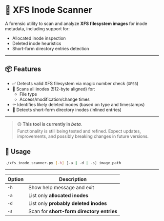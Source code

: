# 🧠 XFS Inode Scanner

A forensic utility to scan and analyze **XFS filesystem images** for inode metadata, including support for:

- Allocated inode inspection  
- Deleted inode heuristics  
- Short-form directory entries detection

---

## 📦 Features

- ✅ Detects valid XFS filesystem via magic number check (`XFSB`)
- 📁 Scans all inodes (512-byte aligned) for:
  - File type
  - Access/modification/change times
- ⚰️ Identifies likely deleted inodes (based on type and timestamps)
- 📂 Detects short-form directory inodes (inlined entries)
---


> 🟡 **This tool is currently in _beta_**.  
> Functionality is still being tested and refined. Expect updates, improvements, and possibly breaking changes in future versions.  









## 📖 Usage

```bash
./xfs_inode_scanner.py [-h] [-a | -d | -s] image_path
```
---

| Option              | Description                                                                                       |
| ------------------- | ------------------------------------------------------------------------------------------------- |
| `-h` | Show help message and exit                                                                        |
| `-a` | List only **allocated inodes**     |
| `-d` | List only **probably deleted inodes**  |
| `-s` | Scan for **short-form directory entries**  |

